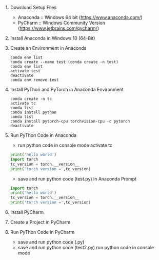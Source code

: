 1. Download Setup Files
    - Anaconda :: Windows 64 bit (https://www.anaconda.com/)
    - PyCharm :: Windows Community Version (https://www.jetbrains.com/pycharm/)

1. Install Anaconda in Windows 10 (64-Bit)

1. Create an Environment in Anaconda
     ```text
    conda env list
    conda create --name test (conda create -n test)
    conda env list
    activate test
    deactivate
    conda env remove test
    ```

1. Install PyThon and PyTorch in Anaconda Environment
    ```text
    conda create -n tc
    activate tc
    conda list
    conda install python
    conda list
    conda install pytorch-cpu torchvision-cpu -c pytorch
    deactivate
    ```

1. Run PyThon Code in Anaconda    
    - run python code in console mode
    activate tc
    ```python
    print('hello world')
    import torch
    tc_version = torch.__version__
    print('torch version =',tc_version)      
    ```      
    - save and run python code (test.py) in Anaconda Prompt 
    ```python
    import torch
    print('hello world')
    tc_version = torch.__version__
    print('torch version =',tc_version) 
    ```

1. Install PyCharm

1. Create a Project in PyCharm

1. Run PyThon Code in PyCharm
    - save and run python code (.py)
    - save and run python code (test2.py)
    run python code in console mode
